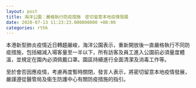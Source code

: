 ```yaml
---
layout: post
title: 海洋公園：嚴格執行防疫措施　密切留意本地疫情發展
date: 2020-07-13 11:23:23.000000000 +08:00
categories: rthk
---
```


本港新型肺炎疫情近日轉趨嚴峻，海洋公園表示，重新開放後一直嚴格執行不同防疫措施，包括縮減入場客量至一半以下，所有訪客及員工進入公園前必須量度體溫，並規定在園內必須佩戴口罩。園區持續進行全面清潔及消毒工作等。

至於會否因應疫情，考慮再度暫時關閉，發言人表示，將密切留意本地疫情發展，嚴謹遵從醫管局及衞生防護中心有關防疫措施的指引。
